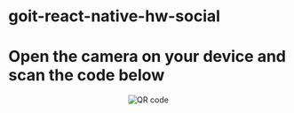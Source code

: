 # goit-react-native-hw-social

# Open the camera on your device and scan the code below

<!-- ![qr-code](https://qr.expo.dev/expo-go?owner=alexanderelmuratov&slug=goit-react-native-hw-social&releaseChannel=default&host=exp.host) -->

<p align="center">
  <img src="https://qr.expo.dev/expo-go?owner=alexanderelmuratov&slug=goit-react-native-hw-social&releaseChannel=default&host=exp.host" alt="QR code"/>
</p>
